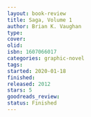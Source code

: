 ```yaml
--- 
layout: book-review 
title: Saga, Volume 1 
author: Brian K. Vaughan 
type: 
cover: 
olid:  
isbn: 1607066017
categories: graphic-novel
tags:  
started: 2020-01-18
finished: 
released: 2012
stars: 5
goodreads_review:  
status: Finished
---  
```


